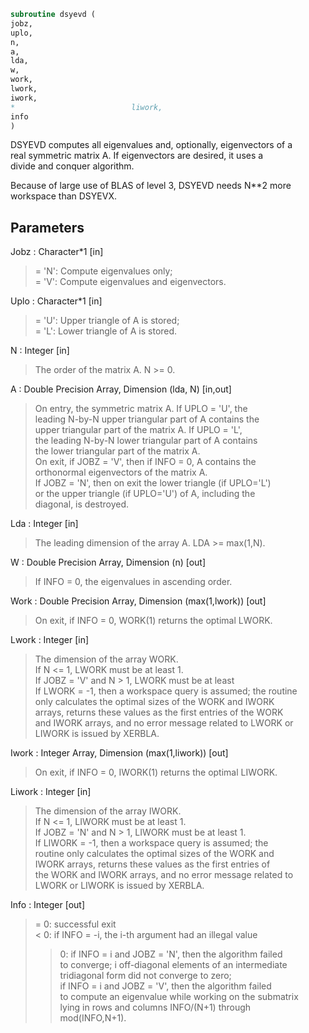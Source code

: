 ```fortran  
subroutine dsyevd (  
jobz,  
uplo,  
n,  
a,  
lda,  
w,  
work,  
lwork,  
iwork,  
*                          liwork,  
info  
)  
```  
  
DSYEVD computes all eigenvalues and, optionally, eigenvectors of a  
real symmetric matrix A. If eigenvectors are desired, it uses a  
divide and conquer algorithm.  
  
Because of large use of BLAS of level 3, DSYEVD needs N**2 more  
workspace than DSYEVX.  
  
## Parameters  
Jobz : Character*1 [in]  
> = 'N':  Compute eigenvalues only;  
> = 'V':  Compute eigenvalues and eigenvectors.  
  
Uplo : Character*1 [in]  
> = 'U':  Upper triangle of A is stored;  
> = 'L':  Lower triangle of A is stored.  
  
N : Integer [in]  
> The order of the matrix A.  N >= 0.  
  
A : Double Precision Array, Dimension (lda, N) [in,out]  
> On entry, the symmetric matrix A.  If UPLO = 'U', the  
> leading N-by-N upper triangular part of A contains the  
> upper triangular part of the matrix A.  If UPLO = 'L',  
> the leading N-by-N lower triangular part of A contains  
> the lower triangular part of the matrix A.  
> On exit, if JOBZ = 'V', then if INFO = 0, A contains the  
> orthonormal eigenvectors of the matrix A.  
> If JOBZ = 'N', then on exit the lower triangle (if UPLO='L')  
> or the upper triangle (if UPLO='U') of A, including the  
> diagonal, is destroyed.  
  
Lda : Integer [in]  
> The leading dimension of the array A.  LDA >= max(1,N).  
  
W : Double Precision Array, Dimension (n) [out]  
> If INFO = 0, the eigenvalues in ascending order.  
  
Work : Double Precision Array, Dimension (max(1,lwork)) [out]  
> On exit, if INFO = 0, WORK(1) returns the optimal LWORK.  
  
Lwork : Integer [in]  
> The dimension of the array WORK.  
> If N <= 1,               LWORK must be at least 1.  
> If JOBZ = 'V' and N > 1, LWORK must be at least  
> If LWORK = -1, then a workspace query is assumed; the routine  
> only calculates the optimal sizes of the WORK and IWORK  
> arrays, returns these values as the first entries of the WORK  
> and IWORK arrays, and no error message related to LWORK or  
> LIWORK is issued by XERBLA.  
  
Iwork : Integer Array, Dimension (max(1,liwork)) [out]  
> On exit, if INFO = 0, IWORK(1) returns the optimal LIWORK.  
  
Liwork : Integer [in]  
> The dimension of the array IWORK.  
> If N <= 1,                LIWORK must be at least 1.  
> If JOBZ  = 'N' and N > 1, LIWORK must be at least 1.  
> If LIWORK = -1, then a workspace query is assumed; the  
> routine only calculates the optimal sizes of the WORK and  
> IWORK arrays, returns these values as the first entries of  
> the WORK and IWORK arrays, and no error message related to  
> LWORK or LIWORK is issued by XERBLA.  
  
Info : Integer [out]  
> = 0:  successful exit  
> < 0:  if INFO = -i, the i-th argument had an illegal value  
> > 0:  if INFO = i and JOBZ = 'N', then the algorithm failed  
> to converge; i off-diagonal elements of an intermediate  
> tridiagonal form did not converge to zero;  
> if INFO = i and JOBZ = 'V', then the algorithm failed  
> to compute an eigenvalue while working on the submatrix  
> lying in rows and columns INFO/(N+1) through  
> mod(INFO,N+1).  
  
